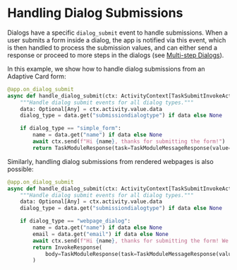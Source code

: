# Handling Dialog Submissions

Dialogs have a specific `dialog_submit` event to handle submissions. When a user submits a form inside a dialog, the app is notified via this event, which is then handled to process the submission values, and can either send a response or proceed to more steps in the dialogs (see [Multi-step Dialogs](./handling-multi-step-forms.md)).

In this example, we show how to handle dialog submissions from an Adaptive Card form:

```python
@app.on_dialog_submit
async def handle_dialog_submit(ctx: ActivityContext[TaskSubmitInvokeActivity]):
    """Handle dialog submit events for all dialog types."""
    data: Optional[Any] = ctx.activity.value.data
    dialog_type = data.get("submissiondialogtype") if data else None

    if dialog_type == "simple_form":
        name = data.get("name") if data else None
        await ctx.send(f"Hi {name}, thanks for submitting the form!")
        return TaskModuleResponse(task=TaskModuleMessageResponse(value="Form was submitted"))
```

Similarly, handling dialog submissions from rendered webpages is also possible:

```python
@app.on_dialog_submit
async def handle_dialog_submit(ctx: ActivityContext[TaskSubmitInvokeActivity]):
    """Handle dialog submit events for all dialog types."""
    data: Optional[Any] = ctx.activity.value.data
    dialog_type = data.get("submissiondialogtype") if data else None

    if dialog_type == "webpage_dialog":
        name = data.get("name") if data else None
        email = data.get("email") if data else None
        await ctx.send(f"Hi {name}, thanks for submitting the form! We got that your email is {email}")
        return InvokeResponse(
            body=TaskModuleResponse(task=TaskModuleMessageResponse(value="Form submitted successfully"))
        )
```
